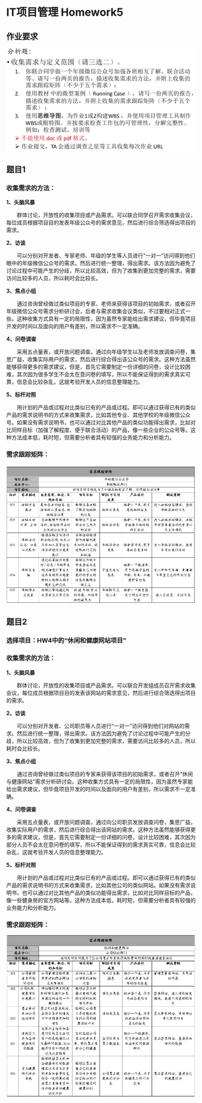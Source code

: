 # IT项目管理 Homework5
## 作业要求
![](images/0.png)  

## 题目1
### 收集需求的方法：
**1、头脑风暴**  

&emsp;&emsp;群体讨论，开放性的收集项目或产品需求。可以联合同学召开需求收集会议，每位成员根据项目目的发表年级公众号的需求意见，然后进行综合筛选得出项目的需求。  

**2、访谈**  

&emsp;&emsp;可以分别对开发者、专家老师、年级的学生等人员进行“一对一”访问得到他们眼中的年级微信公众号的需求。然后进行统一整理，得出需求。该方法因为避免了讨论过程中可能产生的分歧，所以比较高效，但为了收集到更加完整的需求，需要访问比较多的人员，所以耗时会比较长。  

**3、焦点小组**  

&emsp;&emsp;通过咨询曾经做过类似项目的专家、老师来获得该项目的初始需求，或者召开年级微信公众号需求分析研讨会，后者与需求收集会议类似，不过要相对正式一些。这种收集方式具有一定的局限性，因为虽然专家能给出需求建议，但毕竟项目开发的时间以及面向的用户有差别，所以需求不一定准确。  

**4、问卷调查**  

&emsp;&emsp;采用五点量表，或开放问题调查。通过向年级学生以及老师发放调查问卷，集思广益，收集实际用户的需求，然后进行综合得出该公众号的需求。这种方法虽然能够获得更多的需求建议，但是，首先它需要制定一份详细的问卷，设计比较困难，其次因为很多学生不会太在意问卷的填写，所以不能保证得到的需求真实可靠，信息会比较杂乱，这就考验开发人员的信息整理能力。  

**5、标杆对照**  

&emsp;&emsp;用计划的产品或过程对比类似已有的产品或过程。即可以通过获得已有的类似产品的需求说明书的方式来收集需求，比如其他专业、其他学校的年级微信公众号。如果没有需求说明书，也可以通过对比其他产品的类似功能得出需求，比如对比同样目标（加强了解程度、便于联合活动）的产品，像一些企业的公众号等。这种方法成本低，耗时短，但需要分析者具有较强的业务能力和分析能力。  

### 需求跟踪矩阵：  

![](images/1.png)  


## 题目2  

### 选择项目：HW4中的“休闲和健康网站项目”  
### 收集需求的方法：
**1、头脑风暴**  

&emsp;&emsp;群体讨论，开放性的收集项目或产品需求。可以联合开发组成员召开需求收集会议，每位成员根据项目目的发表该网站的需求意见，然后进行综合筛选得出项目的需求。  

**2、访谈**  

&emsp;&emsp;可以分别对开发者、公司职员等人员进行“一对一”访问得到他们对网站的需求。然后进行统一整理，得出需求。该方法因为避免了讨论过程中可能产生的分歧，所以比较高效，但为了收集到更加完整的需求，需要访问比较多的人员，所以耗时会比较长。  

**3、焦点小组**  

&emsp;&emsp;通过咨询曾经做过类似项目的专家来获得该项目的初始需求，或者召开"休闲与健康网站"需求分析研讨会。这种收集方式具有一定的局限性，因为虽然专家能给出需求建议，但毕竟项目开发的时间以及面向的用户有差别，所以需求不一定准确。  

**4、问卷调查**  

&emsp;&emsp;采用五点量表，或开放问题调查。通过向公司职员发放调查问卷，集思广益，收集实际用户的需求，然后进行综合得出该网站的需求。这种方法虽然能够获得更多的需求建议，但是，首先它需要制定一份详细的问卷，设计比较困难，其次因为部分人员不会太在意问卷的填写，所以不能保证得到的需求真实可靠，信息会比较杂乱，这就考验开发人员的信息整理能力。  

**5、标杆对照**  

&emsp;&emsp;用计划的产品或过程对比类似已有的产品或过程。即可以通过获得已有的类似产品的需求说明书的方式来收集需求，比如其他公司的类似网站。如果没有需求说明书，也可以通过对比其他产品的类似功能得出需求，比如对比同样目标的产品，像一些健身房的官方网站等。这种方法成本低，耗时短，但需要分析者具有较强的业务能力和分析能力。  

### 需求跟踪矩阵：  

![](images/2.png)  
